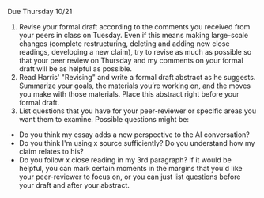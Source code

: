 Due Thursday 10/21

1. Revise your formal draft according to the comments you received from your peers in class on Tuesday. Even if this means making large-scale changes (complete restructuring, deleting and adding new close readings, developing a new claim), try to revise as much as possible so that your peer review on Thursday and my comments on your formal draft will be as helpful as possible.
2. Read Harris' "Revising" and write a formal draft abstract as he suggests. Summarize your goals, the materials you’re working on, and the moves you make with those materials. Place this abstract right before your formal draft.
3. List questions that you have for your peer-reviewer or specific areas you want them to examine. Possible questions might be:
  - Do you think my essay adds a new perspective to the AI conversation?
  - Do you think I'm using x source sufficiently? Do you understand how my claim relates to his?
  - Do you follow x close reading in my 3rd paragraph?
If it would be helpful, you can mark certain moments in the margins that you'd like your peer-reviewer to focus on, or you can just list questions before your draft and after your abstract. 
